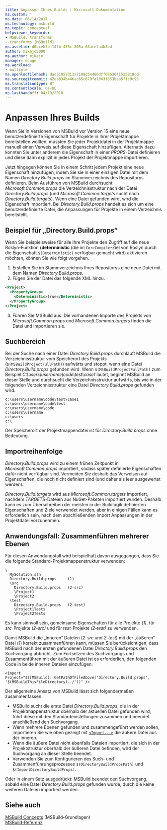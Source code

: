 ```yaml
---
title: Anpassen Ihres Builds | Microsoft-Dokumentation
ms.custom: ''
ms.date: 06/14/2017
ms.technology: msbuild
ms.topic: conceptual
helpviewer_keywords:
- MSBuild, transforms
- transforms [MSBuild]
ms.assetid: d0bceb3b-14fb-455c-805a-63acefa4b3ed
author: mikejo5000
ms.author: mikejo
manager: douge
ms.workload:
- multiple
ms.openlocfilehash: dae51959313a7108c54466dff08b3641525818cd
ms.sourcegitcommit: 42ea834b446ac65c679fa1043f853bea5f1c9c95
ms.translationtype: HT
ms.contentlocale: de-DE
ms.lasthandoff: 04/19/2018
---
```

# <a name="customize-your-build"></a>Anpassen Ihres Builds
Wenn Sie in Versionen von MSBuild vor Version 15 eine neue benutzerdefinierte Eigenschaft für Projekte in Ihrer Projektmappe bereitstellen wollten, mussten Sie jeder Projektdatei in der Projektmappe manuell einen Verweis auf diese Eigenschaft hinzufügen. Alternativ dazu konnten Sie unter anderem die Eigenschaft in einer *PROPS*-Datei definieren und diese dann explizit in jedes Projekt der Projektmappe importieren.

Jetzt hingegen können Sie in einem Schritt jedem Projekt eine neue Eigenschaft hinzufügen, indem Sie sie in einer einzigen Datei mit dem Namen *Directory.Build.props* im Stammverzeichnis des Repositorys definieren. Beim Ausführen von MSBuild durchsucht *Microsoft.Common.props* die Verzeichnisstruktur nach der Datei *Directory.Build.props* (und *Microsoft.Common.targets* sucht nach *Directory.Build.targets*). Wenn eine Datei gefunden wird, wird die Eigenschaft importiert. Bei *Directory.Build.props* handelt es sich um eine benutzerdefinierte Datei, die Anpassungen für Projekte in einem Verzeichnis bereitstellt.

## <a name="directorybuildprops-example"></a>Beispiel für „Directory.Build.props“
Wenn Sie beispielsweise für alle Ihre Projekte den Zugriff auf die neue Roslyn-Funktion **/deterministic** (die im `CoreCompile`-Ziel von Roslyn durch die Eigenschaft `$(Deterministic)` verfügbar gemacht wird) aktivieren möchten, können Sie wie folgt vorgehen.

1. Erstellen Sie im Stammverzeichnis Ihres Repositorys eine neue Datei mit dem Namen *Directory.Build.props*.
2. Fügen Sie der Datei das folgende XML hinzu.

  ```xml
  <Project>
    <PropertyGroup>
      <Deterministic>true</Deterministic>
    </PropertyGroup>
  </Project>
  ```
3. Führen Sie MSBuild aus. Die vorhandenen Importe des Projekts von *Microsoft.Common.props* und *Microsoft.Common.targets* finden die Datei und importieren sie.

## <a name="search-scope"></a>Suchbereich
Bei der Suche nach einer Datei *Directory.Build.props* durchläuft MSBuild die Verzeichnisstruktur vom Speicherort des Projekts (`$(MSBuildProjectFullPath)`) aufwärts und stoppt, wenn eine Datei *Directory.Build.props* gefunden wird. Wenn `$(MSBuildProjectFullPath)` zum Beispiel *C:\users\username\code\test\case1* lautet, beginnt MSBuild an dieser Stelle und durchsucht die Verzeichnisstruktur aufwärts, bis wie in der folgenden Verzeichnisstruktur eine Datei *Directory.Build.props* gefunden wird.

```
c:\users\username\code\test\case1
c:\users\username\code\test
c:\users\username\code
c:\users\username
c:\users
c:\
```
Der Speicherort der Projektmappendatei ist für *Directory.Build.props* ohne Bedeutung.

## <a name="import-order"></a>Importreihenfolge

*Directory.Build.props* wird zu einem frühen Zeitpunkt in *Microsoft.Common.props* importiert, sodass später definierte Eigenschaften dafür nicht verfügbar sind. Vermeiden Sie deshalb das Verweisen auf Eigenschaften, die noch nicht definiert sind (und daher als leer ausgewertet werden).

*Directory.Build.targets* wird aus *Microsoft.Common.targets* importiert, nachdem *TARGETS*-Dateien aus NuGet-Paketen importiert wurden. Deshalb kann es zum Überschreiben der meisten in der Buildlogik definierten Eigenschaften und Ziele verwendet werden, aber in einigen Fällen kann es erforderlich sein, nach dem abschließenden Import Anpassungen in der Projektdatei vorzunehmen.

## <a name="use-case-multi-level-merging"></a>Anwendungsfall: Zusammenführen mehrerer Ebenen

Für diesen Anwendungsfall wird beispielhaft davon ausgegangen, dass Sie die folgende Standard-Projektmappenstruktur verwenden:

````
\
  MySolution.sln
  Directory.Build.props     (1)
  \src
    Directory.Build.props   (2-src)
    \Project1
    \Project2
  \test
    Directory.Build.props   (2-test)
    \Project1Tests
    \Project2Tests
````

Es kann sinnvoll sein, gemeinsame Eigenschaften für alle Projekte *(1)*, für *src*-Projekte *(2-src)* und für *test*-Projekte *(2-test)* zu verwenden.

Damit MSBuild die „inneren“ Dateien (*2-src* und *2-test*) mit der „äußeren“ Datei (*1*) korrekt zusammenführen kann, müssen Sie berücksichtigen, dass MSBuild nach der ersten gefundenen Datei *Directory.Build.props* den Suchvorgang abbricht. Zum Fortsetzen des Suchvorgangs und Zusammenführen mit der äußeren Datei ist es erforderlich, den folgenden Code in beide inneren Dateien einzufügen:

`<Import Project="$([MSBuild]::GetPathOfFileAbove('Directory.Build.props', '$(MSBuildThisFileDirectory)../'))" />`

Der allgemeine Ansatz von MSBuild lässt sich folgendermaßen zusammenfassen:

- MSBuild sucht die erste Datei *Directory.Build.props*, die in der Projektmappenstruktur oberhalb der aktuellen Datei gefunden wird, führt diese mit den Standardeinstellungen zusammen und beendet anschließend den Suchvorgang.
- Wenn mehrere Ebenen gefunden und zusammengeführt werden sollen, importieren Sie wie oben gezeigt mit [`<Import...>`](../msbuild/property-functions.md#msbuild-getpathoffileabove) die äußere Datei aus der inneren.
- Wenn die äußere Datei nicht ebenfalls Dateien importiert, die sich in der Projektstruktur oberhalb der äußeren Datei befinden, wird der Suchvorgang an dieser Stelle beendet.
- Verwenden Sie zum Konfigurieren des Such- und Zusammenführungsprozesses `$(DirectoryBuildPropsPath)` und `$(ImportDirectoryBuildProps)`.

Oder in einem Satz ausgedrückt: MSBuild beendet den Suchvorgang, sobald eine Datei *Directory.Build.props* gefunden wurde, durch die keine weiteren Dateien importiert werden.

## <a name="see-also"></a>Siehe auch  
 [MSBuild Concepts](../msbuild/msbuild-concepts.md)  (MSBuild-Grundlagen)  
 [MSBuild-Referenz](../msbuild/msbuild-reference.md)   
